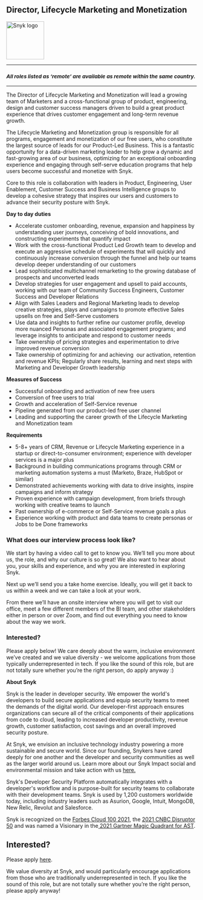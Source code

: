 Director, Lifecycle Marketing and Monetization
---

<img src="https://res.cloudinary.com/snyk/image/upload/v1537345894/press-kit/brand/logo-black.png" width="100" alt="Snyk logo" />

<hr>
<h3><em><strong><sub>All roles listed as ‘remote’ are available as remote within the same country.</sub></strong></em></h3>
<hr>
<p><span style="font-weight: 400;">The Director of Lifecycle Marketing and Monetization will lead a growing team of Marketers and a cross-functional group of product, engineering, design and customer success managers driven to build a great product experience that drives customer engagement and long-term revenue growth.&nbsp;</span></p>
<p><span style="font-weight: 400;">The Lifecycle Marketing and Monetization group is responsible for all programs, engagement and monetization of our free users, who constitute the largest source of leads for our Product-Led Business. This is a fantastic opportunity for a data-driven marketing leader to help grow a dynamic and fast-growing area of our business, optimizing for an exceptional onboarding experience and engaging through self-serve education programs that help users become successful and monetize with Snyk.&nbsp;</span></p>
<p><span style="font-weight: 400;">Core to this role is collaboration with leaders in Product, Engineering, User Enablement, Customer Success and Business Intelligence groups to develop a cohesive strategy that inspires our users and customers to advance their security posture with Snyk.&nbsp;&nbsp;</span></p>
<p><span style="font-weight: 400;"><strong>Day to day duties</strong></span><span style="font-weight: 400;"><br></span></p>
<ul>
<li style="font-weight: 400;"><span style="font-weight: 400;">Accelerate customer onboarding, revenue, expansion and happiness by understanding user journeys, conceiving of bold innovations, and constructing experiments that quantify impact</span></li>
<li style="font-weight: 400;"><span style="font-weight: 400;">Work with the cross-functional Product Led Growth team to develop and execute an aggressive schedule of experiments that will quickly and continuously increase conversion through the funnel and help our teams develop deeper understanding of our customers&nbsp;</span></li>
<li style="font-weight: 400;"><span style="font-weight: 400;">Lead sophisticated multichannel remarketing to the growing database of prospects and unconverted leads&nbsp;</span></li>
<li style="font-weight: 400;"><span style="font-weight: 400;">Develop strategies for user engagement and upsell to paid accounts, working with our team of Community Success Engineers, Customer Success and Developer Relations&nbsp;</span></li>
<li style="font-weight: 400;"><span style="font-weight: 400;">Align with Sales Leaders and Regional Marketing leads to develop creative strategies, plays and campaigns to promote effective Sales upsells on free and Self-Serve customers</span></li>
<li style="font-weight: 400;"><span style="font-weight: 400;">Use data and insights to further refine our customer profile, develop more nuanced Personas and associated engagement programs; and leverage insights to anticipate and respond to customer needs</span></li>
<li style="font-weight: 400;"><span style="font-weight: 400;">Take ownership of pricing strategies and experimentation to drive improved revenue conversion&nbsp;</span></li>
<li style="font-weight: 400;"><span style="font-weight: 400;">Take ownership of optimizing for and achieving&nbsp; our activation, retention and revenue KPIs; Regularly share results, learning and next steps with Marketing and Developer Growth leadership</span></li>
</ul>
<p><strong>Measures of Success&nbsp;</strong><span style="font-weight: 400;">&nbsp;</span></p>
<ul>
<li style="font-weight: 400;"><span style="font-weight: 400;">Successful onboarding and activation of new free users&nbsp;</span></li>
<li style="font-weight: 400;"><span style="font-weight: 400;">Conversion of free users to trial&nbsp;&nbsp;</span></li>
<li style="font-weight: 400;"><span style="font-weight: 400;">Growth and acceleration of Self-Service revenue&nbsp;</span></li>
<li style="font-weight: 400;"><span style="font-weight: 400;">Pipeline generated from our product-led free user channel&nbsp;</span></li>
<li style="font-weight: 400;"><span style="font-weight: 400;">Leading and supporting the career growth of the Lifecycle Marketing and Monetization team&nbsp;</span></li>
</ul>
<p><strong>Requirements&nbsp;</strong></p>
<ul>
<li style="font-weight: 400;"><span style="font-weight: 400;">5-8+ years of CRM, Revenue or Lifecycle Marketing experience in a startup or direct-to-consumer environment; experience with developer services is a major plus</span></li>
<li style="font-weight: 400;"><span style="font-weight: 400;">Background in building communications programs through CRM or marketing automation systems a must (Marketo, Braze, HubSpot or similar)</span></li>
<li style="font-weight: 400;"><span style="font-weight: 400;">Demonstrated achievements working with data to drive insights, inspire campaigns and inform strategy</span></li>
<li style="font-weight: 400;"><span style="font-weight: 400;">Proven experience with campaign development, from briefs through working with creative teams to launch&nbsp;</span></li>
<li style="font-weight: 400;"><span style="font-weight: 400;">Past ownership of e-commerce or Self-Service revenue goals a plus&nbsp;</span></li>
<li style="font-weight: 400;"><span style="font-weight: 400;">Experience working with product and data teams to create personas or Jobs to be Done frameworks </span></li>
</ul>
<h3><strong>What does our interview process look like?</strong></h3>
<p><span style="font-weight: 400;">We start by having a video call to get to know you. We’ll tell you more about us, the role, and why our culture is so great! We also want to hear about you, your skills and experience, and why you are interested in exploring Snyk.&nbsp;</span></p>
<p><span style="font-weight: 400;">Next up we’ll send you a take home exercise. Ideally, you will get it back to us within a week and we can take a look at your work.</span></p>
<p><span style="font-weight: 400;">From there we’ll have an onsite interview where you will get to visit our office, meet a few different members of the BI team, and other stakeholders either in person or over Zoom, and find out everything you need to know about the way we work.&nbsp;</span></p>
<h3><strong>Interested?</strong></h3>
<p><span style="font-weight: 400;">Please apply below! We care deeply about the warm, inclusive environment we’ve created and we value diversity - we welcome applications from those typically underrepresented in tech. If you like the sound of this role, but are not totally sure whether you’re the right person, do apply anyway :)</span></p><div class="content-conclusion"><p><strong>About Snyk</strong></p>
<p><span style="font-weight: 400;">Snyk is the leader in developer security. We empower the world's developers to build secure applications and equip security teams to meet the demands of the digital world. Our developer-first approach ensures organizations can secure all of the critical components of their applications from code to cloud, leading to increased developer productivity, revenue growth, customer satisfaction, cost savings and an overall improved security posture.&nbsp;</span></p>
<p><span style="font-weight: 400;">At Snyk, we envision an inclusive technology industry powering a more sustainable and secure world.</span> <span style="font-weight: 400;">Since our founding, Snykers have cared deeply for one another and the developer and security communities as well as the larger world around us. Learn more about our Snyk Impact social and environmental mission and take action with us </span><a href="https://snyk.io/about/snyk-impact/"><span style="font-weight: 400;">here.</span></a></p>
<p><span style="font-weight: 400;">Snyk's Developer Security Platform automatically integrates with a developer's workflow and is purpose-built for security teams to collaborate with their development teams. Snyk is used by 1,200 customers worldwide today, including industry leaders such as Asurion, Google, Intuit, MongoDB, New Relic, Revolut and Salesforce.</span></p>
<p><span style="font-weight: 400;">Snyk is recognized on the </span><a href="https://www.forbes.com/cloud100/#6f24b5ba5f94"><span style="font-weight: 400;">Forbes Cloud 100 2021</span></a><span style="font-weight: 400;">, the </span><a href="https://www.cnbc.com/2021/05/25/these-are-the-2021-cnbc-disruptor-50-companies.html"><span style="font-weight: 400;">2021 CNBC Disruptor 50</span></a><span style="font-weight: 400;"> and was named a Visionary in the</span><a href="https://snyk.io/blog/snyk-visionary-2021-gartner-magic-quadrant-for-ast/"><span style="font-weight: 400;"> 2021 Gartner Magic Quadrant for AST</span></a><span style="font-weight: 400;">.</span></p></div>

Interested?
---

Please apply [here](https://boards.greenhouse.io/snyk/jobs/6014929002#app).

We value diversity at Snyk, and would particularly encourage applications from those who are traditionally underrepresented in tech.
If you like the sound of this role, but are not totally sure whether you’re the right person, please apply anyway!
